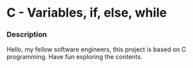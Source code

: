 # C - Variables, if, else, while
### Description
Hello, my fellow software engineers, this project is based on C programming. Have fun exploring the contents.
